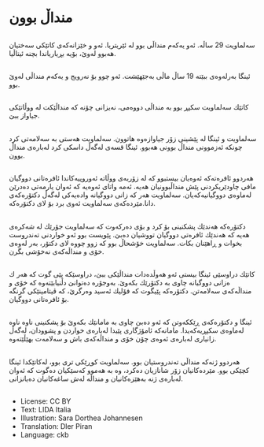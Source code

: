 # منداڵ بوون

##
سه‌لماویت 29 ساڵه‌. ئه‌و یه‌كه‌م منداڵی بوو له‌ ئێریتریا. ئه‌و و خێزانه‌كه‌ی كاتێكی سه‌ختیان هه‌بوو له‌وێ، بۆیه‌ بڕیاریاندا بچنه‌ ئیتاڵیا.

##
ئینگا به‌رله‌وه‌ی ببێته‌ 19 ساڵ ماڵی به‌جێهێشت. ئه‌و چوو بۆ نه‌رویج و یه‌كه‌م منداڵی له‌وێ بوو.

##
كاتێك سه‌لماویت سكپڕ بوو به‌ منداڵی دووه‌می، نه‌یزانی چۆنه‌ كه‌ منداڵێكت له‌ ووڵاتێكی جیاواز ببێ.

##
سه‌لماویت و ئینگا له‌ پێشینی زۆر جیاوازه‌وه‌ هاتوون. سه‌لماویت هه‌ستی به‌ سه‌لامه‌تی كرد چونكه‌ ئه‌زموونی منداڵ بوونی هه‌بوو. ئینگا قسه‌ی له‌گه‌ڵ داسكی كرد له‌باره‌ی منداڵ بوون.

##
هه‌ردوو ئافره‌ته‌كه‌ ئه‌وه‌یان بیستبوو كه‌ له‌ زۆربه‌ی ووڵاته‌ ئه‌وروپیه‌كاندا ئافره‌تانی دووگیان مافی چاودێریكردنی پێش منداڵبوونیان هه‌یه‌. ئه‌مه‌ واتای ئه‌وه‌یه‌ كه‌ ئه‌وان یارمه‌تی ده‌درێن له‌ماوه‌ی دووگیانیه‌كه‌یان. سه‌لماویت هه‌ر كه‌ زانی دووگیانه‌ واده‌یه‌كی له‌گه‌ڵ دكتۆره‌كه‌ی دانا.مێرده‌كه‌ی سه‌لماویت ئه‌وی برد بۆ لای دكتۆره‌كه‌.

##
دكتۆره‌كه‌ هه‌ندێك پشكنینی بۆ كرد و بۆی ده‌ركه‌وت كه‌ سه‌لماویت جۆرێك له‌ شه‌كره‌ی هه‌یه‌ كه‌ هه‌ندێك ئافره‌تی دووگیان تووشیان ده‌بێ. پێویست بوو ئه‌و خواردنی ته‌ندروست بخوات و ڕاهێنان بكات. سه‌لماویت خۆشحاڵ بوو كه‌ زوو چووه‌ لای دكتۆر، به‌ر له‌وه‌ی خۆی و منداڵه‌كه‌ی نه‌خۆشی بگرن.

##
كاتێك دراوسێی ئینگا بیستی ئه‌و هه‌وڵده‌دات منداڵێكی ببێ، دراوسێكه‌ پێی گوت كه‌ هه‌ر ك ه‌زانی دووگیانه‌ چاوی به‌ دكتۆرێك بكه‌وێ. به‌وجۆره‌ ده‌توانێ دڵنیابێته‌وه‌ كه‌ خۆی و منداڵه‌كه‌ی سه‌لامه‌تن. دكتۆره‌كه‌ پێیگوت كه‌ فۆلیك ئه‌سید وه‌رگرێ، كه‌ ڤیتامینێكی گرنگه‌ بۆ ئافره‌تانی دووگیان.

##
ئینگا و دكتۆره‌كه‌ی ڕێككه‌وتن كه‌ ئه‌و ده‌بێ چاوی به‌ مامانێك بكه‌وێ بۆ پشكنینی ناوه‌ ناوه‌ له‌ماوه‌ی سكپڕیه‌كه‌یدا. مامانه‌كه‌ ئامۆژگاری پێیدا له‌باره‌ی خواردن و پشوودان، له‌گه‌ڵ زانیاری له‌باره‌ی ئه‌وه‌ی چۆن خۆی و منداڵه‌كه‌ی باش و سه‌لامه‌ت بهێڵێته‌وه‌.

##
هه‌ردوو ژنه‌كه‌ منداڵی ته‌ندروستیان بوو. سه‌لماویت كوڕێكی تری بوو، له‌كاتێكدا ئینگا كچێكی بوو. مێرده‌كانیان زۆر شانازیان ده‌كرد، وه‌ به‌ هه‌موو كه‌سێكیان ده‌گوت كه‌ ئه‌وان له‌باره‌ی ژنه‌ به‌هێزه‌كانیان و منداڵه‌ له‌ش ساغه‌كانیان ده‌یانزانی.

##
* License: CC BY
* Text: LIDA Italia
* Illustration: Sara Dorthea Johannesen
* Translation: Dler Piran
* Language: ckb
